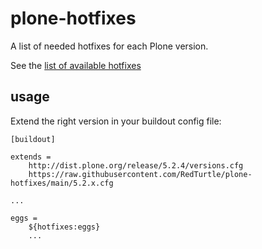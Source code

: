 # plone-hotfixes

A list of needed hotfixes for each Plone version.

See the [list of available hotfixes](https://plone.org/security/hotfixes)

## usage

Extend the right version in your buildout config file:

    [buildout]

    extends =
        http://dist.plone.org/release/5.2.4/versions.cfg
        https://raw.githubusercontent.com/RedTurtle/plone-hotfixes/main/5.2.x.cfg

    ...

    eggs =
        ${hotfixes:eggs}
        ...
